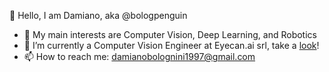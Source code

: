 👋 Hello, I am Damiano, aka @bologpenguin
- 🤖 My main interests are Computer Vision, Deep Learning, and Robotics
- 🌱 I’m currently a Computer Vision Engineer at Eyecan.ai srl, take a [look](https://www.eyecan.ai/)!
- 📫 How to reach me: damianobolognini1997@gmail.com
<!--
![Alt Text](https://media.giphy.com/media/vFKqnCdLPNOKc/giphy.gif)
-->
